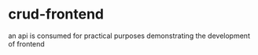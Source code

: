 # crud-frontend
an api is consumed for practical purposes demonstrating the development of frontend
